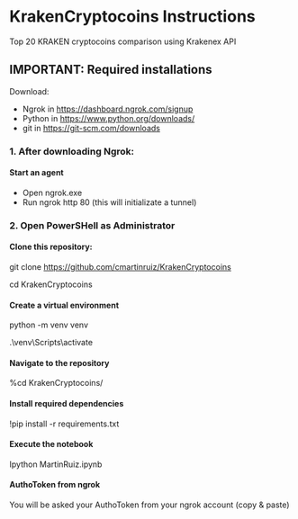 # KrakenCryptocoins Instructions
Top 20 KRAKEN cryptocoins comparison using Krakenex API

## IMPORTANT: Required installations
Download:
* Ngrok in https://dashboard.ngrok.com/signup
* Python in https://www.python.org/downloads/
* git in https://git-scm.com/downloads

### 1. After downloading Ngrok:
#### Start an agent
* Open ngrok.exe
* Run ngrok http 80 (this will initializate a tunnel)

### 2. Open PowerSHell as Administrator
#### Clone this repository:
git clone https://github.com/cmartinruiz/KrakenCryptocoins

cd KrakenCryptocoins

#### Create a virtual environment
python -m venv venv

.\venv\Scripts\activate

#### Navigate to the repository
%cd KrakenCryptocoins/

#### Install required dependencies
!pip install -r requirements.txt

#### Execute the notebook
Ipython MartinRuiz.ipynb

#### AuthoToken from ngrok
You will be asked your AuthoToken from your ngrok account (copy & paste)


